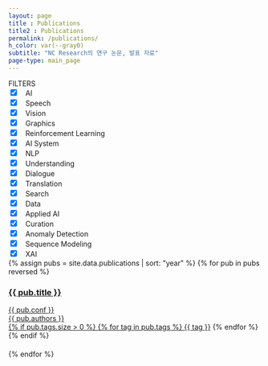 ```yaml
---
layout: page
title : Publications
title2 : Publications
permalink: /publications/
h_color: var(--gray0)
subtitle: "NC Research의 연구 논문, 발표 자료"
page-type: main_page
---
```


<script src="{{ site.baseurl | prepend: site.url }}/assets/js/publications.js"></script>

<div class="home">
    <div class="blog-page">
        <div class="item-filter">
          <div class="item-filter-title">
            FILTERS
          </div>
          <div class="blog-filter-big">
            <input type="checkbox" id="ai" checked/><label for="ai"></label><span class="blog-filter-big-title">　AI</span><span id="ai_chevron" class="chevron"></span>
          </div>
          <div id="ai_subtech">
            <div class="blog-filter-small"><input type="checkbox" id="speech" checked/><label for="speech"></label><span class="blog-filter-small-title">　Speech</span></div>
            <div class="blog-filter-small"><input type="checkbox" id="vision" checked/><label for="vision"></label><span class="blog-filter-small-title">　Vision</span></div>
            <div class="blog-filter-small"><input type="checkbox" id="graphics" checked/><label for="graphics"></label><span class="blog-filter-small-title">　Graphics</span></div>
            <div class="blog-filter-small"><input type="checkbox" id="reinforcement_learning" checked/><label for="reinforcement_learning"></label><span class="blog-filter-small-title">　Reinforcement Learning</span></div>
            <div class="blog-filter-small"><input type="checkbox" id="ai_system" checked/><label for="ai_system"></label><span class="blog-filter-small-title">　AI System</span></div>
          </div>
          <div class="blog-filter-big">
            <input type="checkbox" id="nlp" checked/><label for="nlp"></label><span class="blog-filter-big-title">　NLP</span><span id="nlp_chevron" class="chevron"></span>
          </div>
          <div id="nlp_subtech">
            <div class="blog-filter-small"><input type="checkbox" id="understanding" checked/><label for="understanding"></label><span class="blog-filter-small-title">　Understanding</span></div>
            <div class="blog-filter-small"><input type="checkbox" id="dialogue" checked/><label for="dialogue"></label><span class="blog-filter-small-title">　Dialogue</span></div>
            <div class="blog-filter-small"><input type="checkbox" id="translation" checked/><label for="translation"></label><span class="blog-filter-small-title">　Translation</span></div>
            <div class="blog-filter-small"><input type="checkbox" id="search" checked/><label for="search"></label><span class="blog-filter-small-title">　Search</span></div>
            <div class="blog-filter-small"><input type="checkbox" id="data" checked/><label for="data"></label><span class="blog-filter-small-title">　Data</span></div>
          </div>
          <div class="blog-filter-big">
            <input type="checkbox" id="applied_ai" checked/><label for="applied_ai"></label><span class="blog-filter-big-title">　Applied AI</span><span id="applied_ai_chevron" class="chevron"></span>
          </div>
          <div id="applied_ai_subtech">
            <div class="blog-filter-small"><input type="checkbox" id="curation" checked/><label for="curation"></label><span class="blog-filter-small-title">　Curation</span></div>
            <div class="blog-filter-small"><input type="checkbox" id="anomaly_detection" checked/><label for="anomaly_detection"></label><span class="blog-filter-small-title">　Anomaly Detection</span></div>
            <div class="blog-filter-small"><input type="checkbox" id="sequence_modeling" checked/><label for="sequence_modeling"></label><span class="blog-filter-small-title">　Sequence Modeling</span></div>
            <div class="blog-filter-small"><input type="checkbox" id="xai" checked/><label for="xai"></label><span class="blog-filter-small-title">　XAI</span></div>
          </div>
        </div>
        <div class="publication-group">
            {% assign pubs = site.data.publications | sort: "year" %}
            {% for pub in pubs reversed %}
                <div class='publication_div {% if pub.tags.size > 0 %}{% for tag in pub.tags %}{{ tag }} {% endfor %}{% endif %}'>
                    <a href='' class='show-message' data-id='{{ pub.id }}'>
                        <h3 class='pub_title'>
                            {{ pub.title }}
                        </h3>
                        <div class='publications_meta'>{{ pub.conf }}</div>
                        <div class='publications_author'>{{ pub.authors }}</div>
                        <div class="publications_tag_list">
                        {% if pub.tags.size > 0 %}
                            {% for tag in pub.tags %}
                                <a class='publication_tag' href='' data-filter="{{ tag }}">{{ tag }}</a>
                            {% endfor %}
                        {% endif %}
                        </div>
                        <div>　</div>
                    </a>
                    <div class="modal-hide" id="pub_popup_{{ pub.id }}" style="display:none;">{{ pub.abstract }}</div>
                </div>
            {% endfor %}
        </div>
    </div>
</div>

